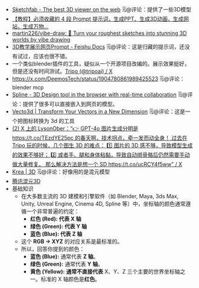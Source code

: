 - [Sketchfab - The best 3D viewer on the web](https://sketchfab.com/) 🗒@评论：提供了一些3D模型
- [【教程】必须收藏的 4 段 Prompt 提示词，生成PPT、生成3D动画，生成网站，生成万物...](https://mp.weixin.qq.com/s/mUThidjurJkLauQDU8ceCQ)
- [martin226/vibe-draw: 🎨 Turn your roughest sketches into stunning 3D worlds by vibe drawing](https://github.com/martin226/vibe-draw)
- [‌‍​‌​​​​​‬​‬​‬​‌​‌​‍​﻿​﻿‍‬​‍​​​​⁠‬​﻿‬‍​﻿‍​​‍​‬​​​‬3D教学展示网页Prompt - Feishu Docs](https://xiangyangqiaomu.feishu.cn/wiki/N6DTwhykIiGhfakYbvocvBCpnXc?fromScene=spaceOverview) 🗒@评论：这是归藏的提示词，还没有试过，应该也很不错。
- 一个类似blender插件的工具，疑似从一个开源项目改编的。展示效果挺好，但是还没有时间测试。[Tripo (@tripoai) / X](https://x.com/tripoai)
- https://x.com/DeemosTech/status/1904780861989425523 🗒@评论：blender mcp
- [Spline - 3D Design tool in the browser with real-time collaboration](https://spline.design/?utm_source=google&utm_medium=cpc&utm_term=software%20to%20design%203d%20models&utm_campaign=22304331114&utm_content=736975955915&gad_source=1&gclid=Cj0KCQjw16O_BhDNARIsAC3i2GC7jYurid8s-ZYUkXvrGq281YCKj7DJHdtYSe2eeDb76HVAnjvg4tsaAsTaEALw_wcB)  🗒@评论：提供了很多可以直接嵌入到网页的模型。
- [Vecto3d | Transform Your Vectors in a New Dimension](https://www.vecto3d.xyz/) 🗒@评论：这是一个把图标转换为 3d 的工具
- [(2) X 上的 LysonOber：“👉 GPT-4o 图片生成分明是 https://t.co/TEzdYE25pc 的春天啊，技术拐点，牵一发而动全身！ 过去在 Tripo 玩的时候，几个图生 3D 的难点： 1️⃣ 图片的 3D 感不够，导致模型生成的效果不够好； 2️⃣ 或者手、腿和身体粘黏，导致自动绑骨骼后仍然需要手动做大量修复。 那么解决方法是想一个 SD https://t.co/ucRCY4f5ww” / X](https://x.com/messages/compose)
- [Krea | 3D](https://www.krea.ai/3d) 🗒@评论：好像用的是混元模型
- [腾讯混元3D](https://3d.hunyuan.tencent.com/)
- 基础知识
    - 在大多数主流的 3D 建模和引擎软件（如 Blender, Maya, 3ds Max, Unity, Unreal Engine, Cinema 4D, Spline 等）中，坐标轴的颜色通常遵循一个非常普遍的约定：
        - **红色 (Red): 代表 X 轴**
        - **绿色 (Green): 代表 Y 轴**
        - **蓝色 (Blue): 代表 Z 轴**
    - 这个 **RGB -> XYZ** 的对应关系是最标准的。
    - 所以，回答你提到的颜色：
        - **蓝色 (Blue):** 通常代表 **Z 轴**。
        - **绿色 (Green):** 通常代表 **Y 轴**。
        - **黄色 (Yellow):** **通常不直接代表** X、Y、Z 三个主要的世界坐标轴之一。标准的 X 轴颜色是**红色**。
